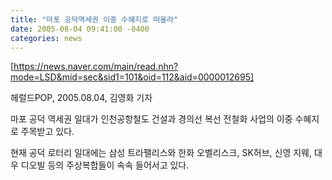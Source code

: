 ```yaml
---
title: "마포 공덕역세권 이중 수혜지로 떠올라"
date: 2005-08-04 09:41:00 -0400
categories: news
---
```

[https://news.naver.com/main/read.nhn?mode=LSD&mid=sec&sid1=101&oid=112&aid=0000012695]

헤럴드POP, 2005.08.04, 김영화 기자

마포 공덕 역세권 일대가 인천공항철도 건설과 경의선 복선 전철화 사업의 이중 수혜지로 주목받고 있다.

현재 공덕 로터리 일대에는 삼성 트라팰리스와 한화 오벨리스크, SK허브, 신영 지웨, 대우 디오빌 등의 주상복합들이 속속 들어서고 있다.

[https://news.naver.com/main/read.nhn?mode=LSD&mid=sec&sid1=101&oid=112&aid=0000012695]: https://news.naver.com/main/read.nhn?mode=LSD&mid=sec&sid1=101&oid=112&aid=0000012695
